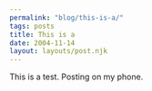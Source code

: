 ```yaml
---
permalink: "blog/this-is-a/"
tags: posts
title: This is a
date: 2004-11-14
layout: layouts/post.njk
---
```


This is a test. Posting on my phone.